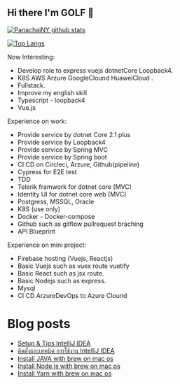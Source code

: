 ## Hi there I'm GOLF 👋

[![PanachaiNY github stats](https://github-readme-stats.vercel.app/api?username=panachainy&show_icons=true&hide=contribs)](https://github.com/panachainy)

[![Top Langs](https://github-readme-stats.vercel.app/api/top-langs/?username=panachainy&layout=compact)](https://github.com/panachainy)

Now Interesting:

- Develop role to express vuejs dotnetCore Loopback4.
- K8S AWS Arzure GoogleClound HuaweiCloud .
- Fullstack.
- Improve my english skill
- Typescript - loopback4
- Vue.js

Experience on work:

- Provide service by dotnet Core 2.1 plus
- Provide service by Loopback4
- Provide service by Spring MVC
- Provide service by Spring boot
- CI CD on Circleci, Arzure, Github(pipeline)
- Cypress for E2E test
- TDD
- Telerik framwork for dotnet core (MVC)
- Identity UI for dotnet core web (MVC)
- Postgress, MSSQL, Oracle
- K8S (use only)
- Docker - Docker-compose
- Github such as gitflow pullrequest braching
- API Blueprint

Experience on mini project:

- Firebase hosting (Vuejs, Reactjs)
- Basic Vuejs such as vuex route vuetify
- Basic React such as jsx route.
- Basic Nodejs such as express.
- Mysql
- CI CD ArzureDevOps to Azure Clound

# Blog posts
<!-- BLOG-POST-LIST:START -->
- [Setup & Tips IntelliJ IDEA](https://cornblog.netlify.app/en/posts/20200810/setup-intellij-101/)
- [ติดตั้งและเทคนิค การใช้งาน IntelliJ IDEA](https://cornblog.netlify.app/th/posts/20200810/setup-intellij-101/)
- [Install JAVA with brew on mac os](https://cornblog.netlify.app/en/posts/20200809/install-java-with-brew/)
- [Install Node.js with brew on mac os](https://cornblog.netlify.app/en/posts/20200809/install-node-with-brew/)
- [Install Yarn with brew on mac os](https://cornblog.netlify.app/en/posts/20200809/install-yarn-with-brew/)
<!-- BLOG-POST-LIST:END -->

<!--
**panachainy/panachainy** is a ✨ _special_ ✨ repository because its `README.md` (this file) appears on your GitHub profile.

Here are some ideas to get you started:

- 🔭 I’m currently working on ...
- 🌱 I’m currently learning ...
- 👯 I’m looking to collaborate on ...
- 🤔 I’m looking for help with ...
- 💬 Ask me about ...
- 📫 How to reach me: ...
- 😄 Pronouns: ...
- ⚡ Fun fact: ...
-->
